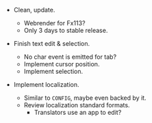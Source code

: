 * Clean, update.
    - Webrender for Fx113?
    - Only 3 days to stable release.

* Finish text edit & selection.
    - No char event is emitted for tab?
    - Implement cursor position.
    - Implement selection.

* Implement localization.
    - Similar to `CONFIG`, maybe even backed by it.
    - Review localization standard formats.
        - Translators use an app to edit?